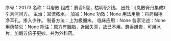 序号：20173
名称：耳疳散
组成：麝香5厘，枯明矾2钱。
出处：《丸散膏丹集成》引刘河间方。
主治：耳流脓水。
加减：None
功效：None
用法用量：将药棉捲净耳孔，掺入少许。
制备方法：上为极细末。
临床应用：None
各家论述：None
用药禁忌：None
附注：原方有胭脂，近因失真，故已不用。麝香嫌贵，可用冰片，加煅五倍子更妙。并为外科药。
